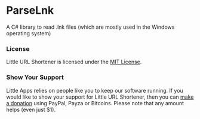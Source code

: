 # ParseLnk
A C# library to read .lnk files (which are mostly used in the Windows operating system)

### License ###
Little URL Shortener is licensed under the [MIT License](https://opensource.org/licenses/MIT).

### Show Your Support ###
Little Apps relies on people like you to keep our software running. If you would like to show your support for Little URL Shortener, then you can [make a donation](http://www.little-apps.com/?donate) using PayPal, Payza or Bitcoins. Please note that any amount helps (even just $1).